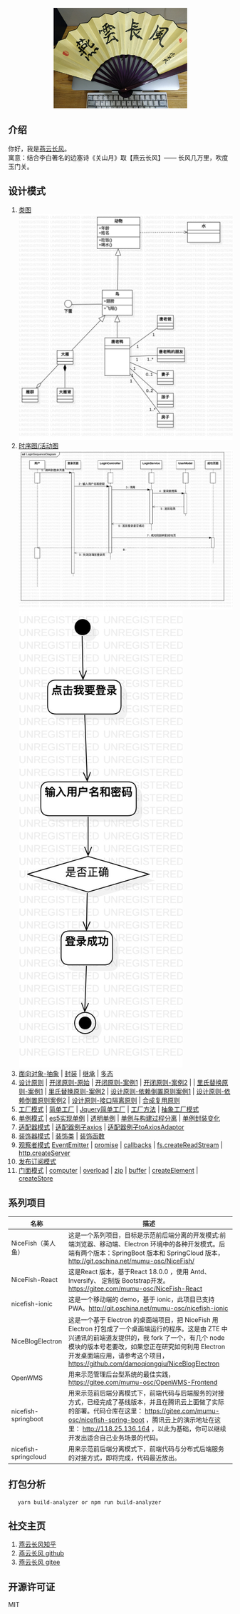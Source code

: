 <p align="center">
    <img width="300" src="src/assets/img/yanyunchangfeng.png">
</p>

## 介绍

你好，我是[燕云长风](https://yanyunchangfeng.github.io)。  
寓意：结合李白著名的边塞诗《关山月》取【燕云长风】—— 长风几万里，吹度玉门关。

## 设计模式
1.  [类图](src/app/class1/index.ts) ![类图实例](src/app/class1/ClassDiagram.jpg)  
2.  [时序图/活动图](src/app/sequence2/index.ts)![时序图实例](src/app/sequence2/SequenceDiagram.jpg)![活动图实例](src/app/sequence2/ActivityDiagram.jpg)
3. [面向对象-抽象](src/app/pod3/abstract.ts) | [封装](src/app/pod3/encapsulation.ts) | [继承](src/app/pod3/inherit.ts) | [多态](src/app/pod3/polymorphic.ts) 
4. [设计原则](src/app/pod3/designPrinciple.ts) | [开闭原则-原始](src/app/pod3/openclose.ts) | [开闭原则-案例1](src/app/pod3/openclose1.ts) | [开闭原则-案例2](src/app/pod3/openclose2.ts) | | [里氏替换原则-案例1](src/app/pod3/sub.ts) | [里氏替换原则-案例2](src/app/pod3/sub1.ts) | [设计原则-依赖倒置原则案例1](src/app/pod3/depencyInversion.ts) | [设计原则-依赖倒置原则案例2](src/app/pod3/depencyInversion.ts) |  [设计原则-接口隔离原则](src/app/pod3/interfaceSegregation.ts) | [合成复用原则](src/app/pod3/11.ts)   
5. [工厂模式](src/app/factory4/index.ts) |  [简单工厂](src/app/factory4/simple.ts) | [Jquery简单工厂](src/app/factory4/simple.ts) |  [工厂方法](src/app/factory4/method.ts)  | [抽象工厂模式](src/app/factory4/abstract.ts)
6. [单例模式](src/app/single5/index.ts) | [es5实现单例](src/app/single5/2.ts) | [透明单例](src/app/single5/3.ts)  | [单例与构建过程分离](src/app/single5/4.ts) | [单例封装变化](src/app/single5/5.ts)
7. [适配器模式](src/app/adapter6/index.ts) | [适配器例子axios](src/app/adapter6/axios.ts) | [适配器例子toAxiosAdaptor](src/app/adapter6/toAxiosAdaptor.ts) 
8. [装饰器模式](src/app/decorator7/index.ts) |  [装饰类](src/app/decorator7/2.ts)  |  [装饰函数](src/app/decorator7/index.html) 
10. [观察者模式](src/app/lesson1/index.ts) [EventEmitter](src/app/lesson1/EventEmitter.ts) | [promise](src/app/lesson1/promise.ts) | [callbacks](src/app/lesson1/callbacks.ts) |  [fs.createReadStream](src/app/lesson1/createReadStream.ts) | [http.createServer](src/app/lesson1/http.ts)    
3.  [发布订阅模式](src/app/lesson2/index.ts)
4.  [门面模式](src/app/facade10/index.ts) | [computer](src/app/facade10/computer.ts) | [overload](src/app/facade10/overload.ts) | [zip](src/app/facade10/zip.ts) | [buffer](src/app/facade10/buffer.ts) | [createElement](src/app/facade10/createElement.ts) | [createStore](src/app/facade10/createStore.ts)





## 系列项目

|  名称   | 描述  |
|  ----  | ----  |
| NiceFish（美人鱼）  | 这是一个系列项目，目标是示范前后端分离的开发模式:前端浏览器、移动端、Electron 环境中的各种开发模式。后端有两个版本：SpringBoot 版本和 SpringCloud 版本，http://git.oschina.net/mumu-osc/NiceFish/ |
| NiceFish-React  |  这是React 版本，基于React 18.0.0 ，使用 Antd、Inversify、 定制版 Bootstrap开发。  https://gitee.com/mumu-osc/NiceFish-React|
| nicefish-ionic  | 这是一个移动端的 demo，基于 ionic，此项目已支持 PWA。http://git.oschina.net/mumu-osc/nicefish-ionic |
| NiceBlogElectron  | 这是一个基于 Electron 的桌面端项目，把 NiceFish 用 Electron 打包成了一个桌面端运行的程序。这是由 ZTE 中兴通讯的前端道友提供的，我 fork 了一个，有几个 node 模块的版本号老要改，如果您正在研究如何利用 Electron 开发桌面端应用，请参考这个项目，https://github.com/damoqiongqiu/NiceBlogElectron|
| OpenWMS  | 用来示范管理后台型系统的最佳实践，https://gitee.com/mumu-osc/OpenWMS-Frontend|
| nicefish-springboot  | 用来示范前后端分离模式下，前端代码与后端服务的对接方式，已经完成了基线版本，并且在腾讯云上面做了实际的部署。代码仓库在这里： https://gitee.com/mumu-osc/nicefish-spring-boot ，腾讯云上的演示地址在这里： http://118.25.136.164 ，以此为基础，你可以继续开发出适合自己业务场景的代码。|
| nicefish-springcloud  | 用来示范前后端分离模式下，前端代码与分布式后端服务的对接方式，即将完成，代码最近放出。|                                                            

## 打包分析

```
   yarn build-analyzer or npm run build-analyzer  
```    

## 社交主页

1. [燕云长风知乎](https://zhihu.com/people/hbxyxuxiaodong)
3. [燕云长风 github](https://github.com/yanyunchangfeng)
4. [燕云长风 gitee](https://gitee.com/yanyunchangfeng)

## 开源许可证

MIT

